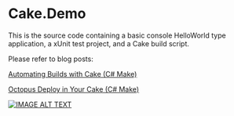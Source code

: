 # Cake.Demo
This is the source code containing a basic console HelloWorld type application, a xUnit test project, and a Cake build script.

Please refer to blog posts:

[Automating Builds with Cake (C# Make)](http://codeopinion.com/automating-builds-with-cake-c-make/)

[Octopus Deploy in Your Cake (C# Make)](http://codeopinion.com/octopus-deploy-in-your-cake-c-make/)

[![IMAGE ALT TEXT](http://img.youtube.com/vi/Y9T6568jlnc/0.jpg)](https://www.youtube.com/watch?v=Y9T6568jlnc "Automating Builds with Cake (C# Make)")
